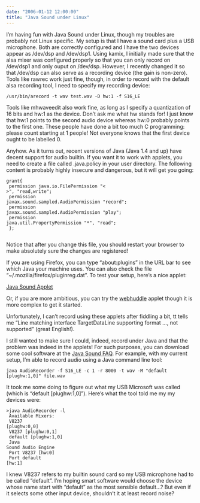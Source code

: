 ```yaml
---
date: "2006-01-12 12:00:00"
title: "Java Sound under Linux"
---
```




I&rsquo;m having fun with Java Sound under Linux, though my troubles are probably not Linux specific. My setup is that I have a sound card plus a USB microphone. Both are correctly configured and I have the two devices appear as /dev/dsp and /dev/dsp1. Using kamix, I initially made sure that the alsa mixer was configured properly so that you can only record on /dev/dsp1 and only ouput on /dev/dsp. However, I recently changed it so that /dev/dsp can also serve as a recording device (the gain is non-zero). Tools like rawrec work just fine, though, in order to record with the default alsa recording tool, I need to specify my recording device:

<code>/usr/bin/arecord -t wav test.wav -D hw:1 -f S16_LE</code>

Tools like mhwaveedit also work fine, as long as I specify a quantization of 16 bits and hw:1 as the device. Don&rsquo;t ask me what hw stands for! I just know that hw:1 points to the second audio device whereas hw:0 probably points to the first one. These people have done a bit too much C programming: please count starting at 1 people! Not everyone knows that the first device ought to be labelled 0.

Anyhow. As it turns out, recent versions of Java (Java 1.4 and up) have decent support for audio builtin. If you want it to work with applets, you need to create a file called .java.policy in your user directory. The following content is probably highly insecure and dangerous, but it will get you going:

<code>grant{<br/>
permission java.io.FilePermission "< <ALL FILES>>", "read,write";<br/>
permission javax.sound.sampled.AudioPermission "record";<br/>
permission javax.sound.sampled.AudioPermission "play";<br/>
permission java.util.PropertyPermission "*", "read";<br/>
};<br/>
</code>

Notice that after you change this file, you should restart your browser to make absolutely sure the changes are registered!

If you are using Firefox, you can type &ldquo;about:plugins&rdquo; in the URL bar to see which Java your machine uses. You can also check the file &ldquo;~/.mozilla/firefox/pluginreg.dat&rdquo;. To test your setup, here&rsquo;s a nice applet:

[Java Sound Applet](http://web.physik.rwth-aachen.de/admin/err-404.html)

Or, if you are more ambitious, you can try the [webhuddle](https://webhuddle.com/) applet though it is more complex to get it started.

Unfortunately, I can&rsquo;t record using these applets after fiddling a bit, tt tells me &ldquo;Line matching interface TargetDataLine supporting format &hellip;, not supported&rdquo; (great English!).

I still wanted to make sure I could, indeed, record under Java and that the problem was indeed in the applets! For such purposes, you can download some cool software at the [Java Sound FAQ](http://www.jsresources.org/faq_general.html). For example, with my current setup, I&rsquo;m able to record audio using a Java command line tool:

<code>java AudioRecorder -f S16_LE -c 1 -r 8000 -t wav -M "default [plughw:1,0]" file.wav</code>

It took me some doing to figure out what my USB Microsoft was called (which is &ldquo;default [plughw:1,0]&rdquo;). Here&rsquo;s what the tool told me my my devices were:

<code>>java AudioRecorder -l<br/>
Available Mixers:<br/>
V8237 [plughw:0,0]<br/>
V8237 [plughw:0,1]<br/>
default [plughw:1,0]<br/>
Java Sound Audio Engine<br/>
Port V8237 [hw:0]<br/>
Port default [hw:1]</code>

I knew V8237 refers to my builtin sound card so my USB microphone had to be called &ldquo;default&rdquo;. I&rsquo;m hoping smart software would choose the device whose name start with &ldquo;default&rdquo; as the most sensible default&hellip;? But even if it selects some other input device, shouldn&rsquo;t it at least record noise?

